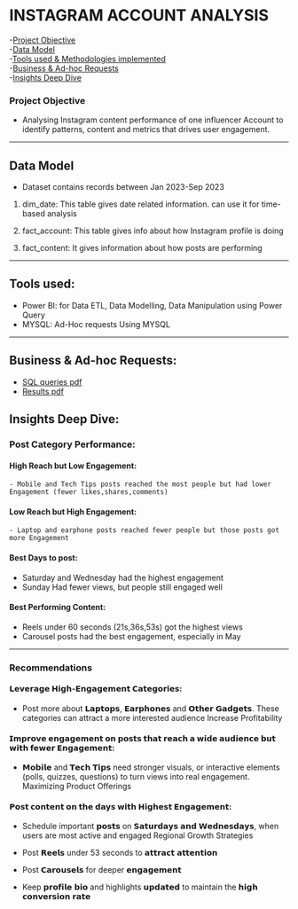 # INSTAGRAM ACCOUNT ANALYSIS 

-[Project Objective](#project-objective)  
-[Data Model](data-model)   
-[Tools used & Methodologies implemented](#tools-used)          
-[Business & Ad-hoc Requests](#business-&-ad-hoc-requests)        
-[Insights Deep Dive](#insights-deep-dive)   

### Project Objective
- Analysing Instagram content performance of one influencer Account to identify patterns, content and metrics that drives user engagement.

------------


## Data Model
- Dataset contains records between Jan 2023-Sep 2023

1. dim_date: This table gives date related information. can use it for time-based analysis

2. fact_account: This table gives info about how Instagram profile is doing

3. fact_content: It gives information about how posts are performing

------

## Tools used:

- Power BI: for Data ETL, Data Modelling, Data Manipulation using Power Query   
- MYSQL: Ad-Hoc requests Using MYSQL

------

## Business & Ad-hoc Requests:
   
- [SQL queries pdf]()          
- [Results pdf](https://github.com/Sukrutha9/Instagram-Account-Analysis/blob/main/SQL%20Results.docx)



## Insights Deep Dive:

 ### Post Category Performance:

  #### High Reach but Low Engagement:
	- Mobile and Tech Tips posts reached the most people but had lower Engagement (fewer likes,shares,comments)

  #### Low Reach but High Engagement:
	- Laptop and earphone posts reached fewer people but those posts got more Engagement 


 #### Best Days to post:
  - Saturday and Wednesday had the highest engagement
  - Sunday Had fewer views, but people still engaged well

 #### Best Performing Content:
  - Reels under 60 seconds (21s,36s,53s) got the highest views
  - Carousel posts had the best engagement, especially in May


---------

### Recommendations

 #### 𝗟𝗲𝘃𝗲𝗿𝗮𝗴𝗲 𝗛𝗶𝗴𝗵-𝗘𝗻𝗴𝗮𝗴𝗲𝗺𝗲𝗻𝘁 𝗖𝗮𝘁𝗲𝗴𝗼𝗿𝗶𝗲𝘀:


  - Post more about 𝗟𝗮𝗽𝘁𝗼𝗽𝘀, 𝗘𝗮𝗿𝗽𝗵𝗼𝗻𝗲𝘀 and 𝗢𝘁𝗵𝗲𝗿 𝗚𝗮𝗱𝗴𝗲𝘁𝘀. These categories can attract a more interested audience
Increase Profitability
      
 #### 𝗜𝗺𝗽𝗿𝗼𝘃𝗲 𝗲𝗻𝗴𝗮𝗴𝗲𝗺𝗲𝗻𝘁 𝗼𝗻 𝗽𝗼𝘀𝘁𝘀 𝘁𝗵𝗮𝘁 𝗿𝗲𝗮𝗰𝗵 𝗮 𝘄𝗶𝗱𝗲 𝗮𝘂𝗱𝗶𝗲𝗻𝗰𝗲 𝗯𝘂𝘁 𝘄𝗶𝘁𝗵 𝗳𝗲𝘄𝗲𝗿 𝗘𝗻𝗴𝗮𝗴𝗲𝗺𝗲𝗻𝘁:


 - 𝗠𝗼𝗯𝗶𝗹𝗲 and 𝗧𝗲𝗰𝗵 𝗧𝗶𝗽𝘀 need stronger visuals, or interactive elements (polls, quizzes, questions) to turn views into real engagement.
Maximizing Product Offerings

    
 #### 𝗣𝗼𝘀𝘁 𝗰𝗼𝗻𝘁𝗲𝗻𝘁 𝗼𝗻 𝘁𝗵𝗲 𝗱𝗮𝘆𝘀 𝘄𝗶𝘁𝗵 𝗛𝗶𝗴𝗵𝗲𝘀𝘁 𝗘𝗻𝗴𝗮𝗴𝗲𝗺𝗲𝗻𝘁:


 - Schedule important 𝗽𝗼𝘀𝘁𝘀 on 𝗦𝗮𝘁𝘂𝗿𝗱𝗮𝘆𝘀 𝗮𝗻𝗱 𝗪𝗲𝗱𝗻𝗲𝘀𝗱𝗮𝘆𝘀, when users are most active and engaged 
Regional Growth Strategies

 - Post 𝗥𝗲𝗲𝗹𝘀 under 53 seconds to 𝗮𝘁𝘁𝗿𝗮𝗰𝘁 𝗮𝘁𝘁𝗲𝗻𝘁𝗶𝗼𝗻
-  Post 𝗖𝗮𝗿𝗼𝘂𝘀𝗲𝗹𝘀 for deeper 𝗲𝗻𝗴𝗮𝗴𝗲𝗺𝗲𝗻𝘁 
-  Keep 𝗽𝗿𝗼𝗳𝗶𝗹𝗲 𝗯𝗶𝗼 and highlights 𝘂𝗽𝗱𝗮𝘁𝗲𝗱 to maintain the 𝗵𝗶𝗴𝗵 𝗰𝗼𝗻𝘃𝗲𝗿𝘀𝗶𝗼𝗻 𝗿𝗮𝘁𝗲
   
